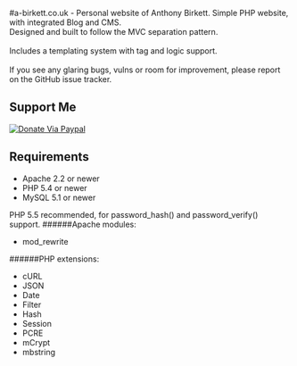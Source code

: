 #a-birkett.co.uk - Personal website of Anthony Birkett.
Simple PHP website, with integrated Blog and CMS.<br />
Designed and built to follow the MVC separation pattern.<br />
<br />
Includes a templating system with tag and logic support.<br />
<br />
If you see any glaring bugs, vulns or room for improvement, please report on the GitHub issue tracker.

## Support Me
[![Donate Via Paypal](https://www.paypalobjects.com/en_US/i/btn/btn_donateCC_LG.gif)](https://www.paypal.com/cgi-bin/webscr?cmd=_s-xclick&hosted_button_id=CALMNQUWLZNYL)

## Requirements
* Apache 2.2 or newer
* PHP 5.4 or newer
* MySQL 5.1 or newer

PHP 5.5 recommended, for password_hash() and password_verify() support.
######Apache modules:
* mod_rewrite

######PHP extensions:
* cURL
* JSON
* Date
* Filter
* Hash
* Session
* PCRE
* mCrypt
* mbstring
